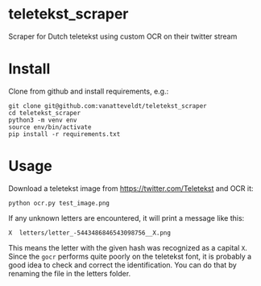 # teletekst_scraper
Scraper for Dutch teletekst using custom OCR on their twitter stream 

# Install

Clone from github and install requirements, e.g.:

```
git clone git@github.com:vanatteveldt/teletekst_scraper
cd teletekst_scraper
python3 -m venv env
source env/bin/activate
pip install -r requirements.txt
```

# Usage

Download a teletekst image from https://twitter.com/Teletekst and OCR it:

```
python ocr.py test_image.png
```

If any unknown letters are encountered, it will print a message like this:

```
X  letters/letter_-5443486846543098756__X.png
```

This means the letter with the given hash was recognized as a capital `X`. 
Since the `gocr` performs quite poorly on the teletekst font, it is probably a good idea to check and correct the identification.
You can do that by renaming the file in the letters folder.

